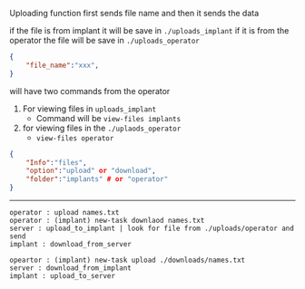 
Uploading function first sends file name and then it sends the data

if the file is from implant it will be save in `./uploads_implant` if it is from the operator the file will be save in `./uploads_operator` 

```json
{
	"file_name":"xxx",
}
```

will have two commands from the operator
1. For viewing files in `uploads_implant` 
	- Command will be `view-files implants`
2. for viewing files in the `./uplaods_operator`
	- `view-files operator`

```json
{
	"Info":"files",
	"option":"upload" or "download",
	"folder":"implants" # or "operator"
}
```


---

```
operator : upload names.txt 
operator : (implant) new-task downlaod names.txt 
server : upload_to_implant | look for file from ./uploads/operator and send
implant : download_from_server
```


```
opeartor : (implant) new-task upload ./downloads/names.txt
server : download_from_implant 
implant : upload_to_server
```

